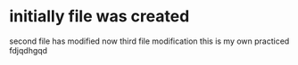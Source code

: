 # initially file was created
second file has modified now
third file modification
this is my own practiced
fdjqdhgqd